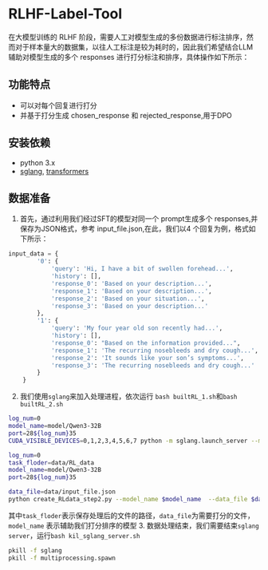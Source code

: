 # RLHF-Label-Tool 
在大模型训练的 RLHF 阶段，需要人工对模型生成的多份数据进行标注排序，然而对于样本量大的数据集，以往人工标注是较为耗时的，因此我们希望结合LLM 辅助对模型生成的多个 responses 进行打分标注和排序，具体操作如下所示：
## 功能特点
* 可以对每个回复进行打分
* 并基于打分生成 chosen_response 和 rejected_response,用于DPO
## 安装依赖
* python 3.x
* [sglang](https://github.com/sgl-project/sglang), [transformers](https://github.com/huggingface/transformers)
## 数据准备
1. 首先，通过利用我们经过SFT的模型对同一个 prompt生成多个 responses,并保存为JSON格式，参考 input_file.json,在此，我们以4 个回复为例，格式如下所示：
```python
input_data = {
        '0': {
            'query': 'Hi, I have a bit of swollen forehead...',
            'history': [],
            'response_0': 'Based on your description...',
            'response_1': 'Based on your description...',
            'response_2': 'Based on your situation...',
            'response_3': 'Based on your description...'
        },
        '1': {
            'query': 'My four year old son recently had...',
            'history': [],
            'response_0': "Based on the information provided...",
            'response_1': 'The recurring nosebleeds and dry cough...',
            'response_2': 'It sounds like your son’s symptoms...',
            'response_3': 'The recurring nosebleeds and dry cough...'
        }
    }
```
2. 我们使用`sglang`来加入处理进程，依次运行 `bash builtRL_1.sh`和`bash builtRL_2.sh`
```bash
log_num=0
model_name=model/Qwen3-32B
port=28${log_num}35
CUDA_VISIBLE_DEVICES=0,1,2,3,4,5,6,7 python -m sglang.launch_server --model-path $model_name --port $port  --mem-fraction-static 0.8 --dp 8 --tp 1  > RL_server${log_num}.log 2>&1 &    

```

```bash
log_num=0
task_floder=data/RL_data
model_name=model/Qwen3-32B
port=28${log_num}35

data_file=data/input_file.json
python create_RLdata_step2.py --model_name $model_name  --data_file $data_file --port $port --strict_prompt --batch_size 20 --max_new_tokens 4096 --task_floder $task_floder
```
其中`task_floder`表示保存处理后的文件的路径，`data_file`为需要打分的文件，`model_name` 表示辅助我们打分排序的模型
3. 数据处理结束，我们需要结束`sglang server`，运行`bash kil_sglang_server.sh`
```bash
pkill -f sglang
pkill -f multiprocessing.spawn
```
